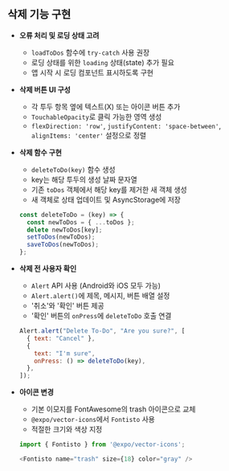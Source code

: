 ## 삭제 기능 구현

- **오류 처리 및 로딩 상태 고려**
  - `loadToDos` 함수에 `try-catch` 사용 권장
  - 로딩 상태를 위한 `loading` 상태(state) 추가 필요
  - 앱 시작 시 로딩 컴포넌트 표시하도록 구현

- **삭제 버튼 UI 구성**
  - 각 투두 항목 옆에 텍스트(X) 또는 아이콘 버튼 추가
  - `TouchableOpacity`로 클릭 가능한 영역 생성
  - `flexDirection: 'row'`, `justifyContent: 'space-between'`, `alignItems: 'center'` 설정으로 정렬

- **삭제 함수 구현**
  - `deleteToDo(key)` 함수 생성
  - key는 해당 투두의 생성 날짜 문자열
  - 기존 `toDos` 객체에서 해당 key를 제거한 새 객체 생성
  - 새 객체로 상태 업데이트 및 AsyncStorage에 저장

  ```js
  const deleteToDo = (key) => {
    const newToDos = { ...toDos };
    delete newToDos[key];
    setToDos(newToDos);
    saveToDos(newToDos);
  };
  ```

- **삭제 전 사용자 확인**
  - `Alert` API 사용 (Android와 iOS 모두 가능)
  - `Alert.alert()`에 제목, 메시지, 버튼 배열 설정
  - '취소'와 '확인' 버튼 제공
  - '확인' 버튼의 `onPress`에 `deleteToDo` 호출 연결

  ```js
  Alert.alert("Delete To-Do", "Are you sure?", [
    { text: "Cancel" },
    {
      text: "I'm sure",
      onPress: () => deleteToDo(key),
    },
  ]);
  ```

- **아이콘 변경**
  - 기본 이모지를 FontAwesome의 trash 아이콘으로 교체
  - `@expo/vector-icons`에서 `Fontisto` 사용
  - 적절한 크기와 색상 지정

  ```js
  import { Fontisto } from '@expo/vector-icons';

  <Fontisto name="trash" size={18} color="gray" />
  ```